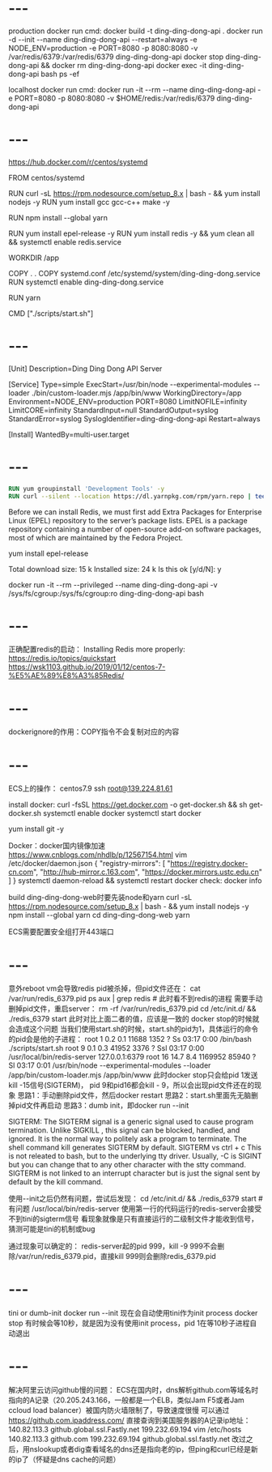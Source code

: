 # ---
production docker run cmd:
docker build -t ding-ding-dong-api .
docker run -d --init --name ding-ding-dong-api --restart=always -e NODE_ENV=production -e PORT=8080 -p 8080:8080 -v /var/redis/6379:/var/redis/6379 ding-ding-dong-api
docker stop ding-ding-dong-api && docker rm ding-ding-dong-api
docker exec -it ding-ding-dong-api bash
ps -ef

localhost docker run cmd:
docker run -it --rm --name ding-ding-dong-api -e PORT=8080 -p 8080:8080 -v $HOME/redis:/var/redis/6379 ding-ding-dong-api

# ---

https://hub.docker.com/r/centos/systemd

FROM centos/systemd

RUN curl -sL https://rpm.nodesource.com/setup_8.x | bash - && yum install nodejs -y
RUN yum install gcc gcc-c++ make -y

RUN npm install --global yarn

RUN yum install epel-release -y
RUN yum install redis -y && yum clean all && systemctl enable redis.service

WORKDIR /app

COPY . .
COPY systemd.conf /etc/systemd/system/ding-ding-dong.service
RUN systemctl enable ding-ding-dong.service

RUN yarn

CMD ["./scripts/start.sh"]

# ---

[Unit]
Description=Ding Ding Dong API Server

[Service]
Type=simple
ExecStart=/usr/bin/node --experimental-modules --loader ./bin/custom-loader.mjs /app/bin/www
WorkingDirectory=/app
Environment=NODE_ENV=production PORT=8080
LimitNOFILE=infinity
LimitCORE=infinity
StandardInput=null
StandardOutput=syslog
StandardError=syslog
SyslogIdentifier=ding-ding-dong-api
Restart=always

[Install]
WantedBy=multi-user.target


# ---

```dockerfile
RUN yum groupinstall 'Development Tools' -y
RUN curl --silent --location https://dl.yarnpkg.com/rpm/yarn.repo | tee /etc/yum.repos.d/yarn.repo && rpm --import https://dl.yarnpkg.com/rpm/pubkey.gpg && yum install yarn -y
```

Before we can install Redis, we must first add Extra Packages for Enterprise Linux (EPEL) repository to the server’s package lists. EPEL is a package repository containing a number of open-source add-on software packages, most of which are maintained by the Fedora Project.

yum install epel-release

Total download size: 15 k
Installed size: 24 k
Is this ok [y/d/N]: y

docker run -it --rm --privileged --name ding-ding-dong-api -v /sys/fs/cgroup:/sys/fs/cgroup:ro ding-ding-dong-api bash

# ---

正确配置redis的启动：
Installing Redis more properly:
https://redis.io/topics/quickstart
https://wsk1103.github.io/2019/01/12/centos-7-%E5%AE%89%E8%A3%85Redis/

# ---
dockerignore的作用：COPY指令不会复制对应的内容

# ---
ECS上的操作：
centos7.9
ssh root@139.224.81.61

install docker:
curl -fsSL https://get.docker.com -o get-docker.sh && sh get-docker.sh
systemctl enable docker
systemctl start docker

yum install git -y

Docker：docker国内镜像加速
https://www.cnblogs.com/nhdlb/p/12567154.html
vim /etc/docker/daemon.json
{
  "registry-mirrors": [
    "https://registry.docker-cn.com",
    "http://hub-mirror.c.163.com",
    "https://docker.mirrors.ustc.edu.cn"
  ]
}
systemctl daemon-reload && systemctl restart docker
check: docker info

build ding-ding-dong-web时要先装node和yarn
curl -sL https://rpm.nodesource.com/setup_8.x | bash - && yum install nodejs -y
npm install --global yarn
cd ding-ding-dong-web
yarn

ECS需要配置安全组打开443端口

# ---

意外reboot vm会导致redis pid被杀掉，但pid文件还在：
cat /var/run/redis_6379.pid
ps aux | grep redis # 此时看不到redis的进程
需要手动删掉pid文件，重启server：
rm -rf /var/run/redis_6379.pid
cd /etc/init.d/ && ./redis_6379 start
此时对比上面二者的值，应该是一致的
docker stop的时候就会造成这个问题
当我们使用start.sh的时候，start.sh的pid为1，具体运行的命令的pid会是他的子进程：
root         1  0.2  0.1  11688  1352 ?        Ss   03:17   0:00 /bin/bash ./scripts/start.sh
root         9  0.1  0.3  41952  3376 ?        Ssl  03:17   0:00 /usr/local/bin/redis-server 127.0.0.1:6379
root        16 14.7  8.4 1169952 85940 ?       Sl   03:17   0:01 /usr/bin/node --experimental-modules --loader /app/bin/custom-loader.mjs /app/bin/www
此时docker stop只会给pid 1发送kill -15信号(SIGTERM)， pid 9和pid16都会kill - 9，所以会出现pid文件还在的现象
思路1：手动删除pid文件，然后docker restart
思路2：start.sh里面先无脑删掉pid文件再启动
思路3：dumb init，即docker run --init

SIGTERM:
The SIGTERM signal is a generic signal used to cause program termination. Unlike SIGKILL , this signal can be blocked, handled, and ignored. It is the normal way to politely ask a program to terminate. The shell command kill generates SIGTERM by default.
SIGTERM vs ctrl + c
This is not releated to bash, but to the underlying tty driver.
Usually, <ctrl>-C is SIGINT but you can change that to any other character with the stty command.
SIGTERM is not linked to an interrupt character but is just the signal sent by default by the kill command.

使用--init之后仍然有问题，尝试后发现：
cd /etc/init.d/ && ./redis_6379 start # 有问题
/usr/local/bin/redis-server
使用第一行的代码运行的redis-server会接受不到tini的sigterm信号
看现象就像是只有直接运行的二级制文件才能收到信号，猜测可能是tini的机制或bug

通过现象可以确定的：
redis-server起的pid 999，kill -9 999不会删除/var/run/redis_6379.pid，直接kill 999则会删除redis_6379.pid

# ---
tini or dumb-init
docker run --init 现在会自动使用tini作为init process
docker stop 有时候会等10秒，就是因为没有使用init process，pid 1在等10秒子进程自动退出

# ---
解决阿里云访问github慢的问题：
ECS在国内时，dns解析github.com等域名时指向的A记录（20.205.243.166，一般都是一个ELB，类似Jam F5或者Jam ccloud load balancer）被国内防火墙限制了，导致速度很慢
可以通过 https://github.com.ipaddress.com/ 直接查询到美国服务器的A记录ip地址：140.82.113.3
github.global.ssl.Fastly.net 199.232.69.194
vim /etc/hosts
140.82.113.3 github.com
199.232.69.194 github.global.ssl.fastly.net
改过之后，用nslookup或者dig查看域名的dns还是指向老的ip，但ping和curl已经是新的ip了（怀疑是dns cache的问题）
